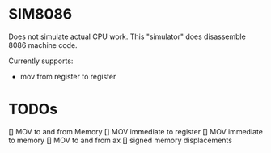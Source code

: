 # SIM8086

Does not simulate actual CPU work.
This "simulator" does disassemble 8086 machine code.

Currently supports:

- mov from register to register

# TODOs

[] MOV to and from Memory
[] MOV immediate to register
[] MOV immediate to memory
[] MOV to and from ax
[] signed memory displacements
